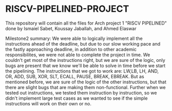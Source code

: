 # RISCV-PIPELINED-PROJECT
This repository will contain all the files for Arch project 1 "RISCV PIPELINED" done by Ismaiel Sabet, Koussay Jaballah, and Ahmed Elaswar

Milestone2 summary:
We were able to logically implement all the instructions ahead of the deadline, but due to our slow working pace and the fastly approaching deadline, in addition to other academic responsibilites, we were not able to complete the project in time. We couldn't get most of the instructions right, but we are sure of the logic, only bugs are present that we know we'll be able to solve in time before we start the pipelining. The instructions that we got to work are: LW,LB, LH, AND, OR, ADD, SUB, XOR, SLT, ECALL, PAUSE, BREAK, EBREAK. But as mentioned before, we are sure of the logic of the other instructions, but that there are slight bugs that are making them non-functional. Further when we tested out instructions, we tested them instruction by instruction, so we didn't implement large test cases as we wanted to see if the simple instructions will work on their own or no.
